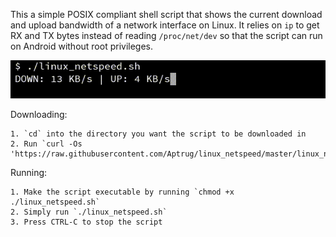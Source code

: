This a simple POSIX compliant shell script that shows the current download and upload
bandwidth of a network interface on Linux. It relies on `ip` to get RX and TX bytes
instead of reading `/proc/net/dev` so that the script can run on Android without root privileges.

![](linux_netspeed.gif)

Downloading:

	1. `cd` into the directory you want the script to be downloaded in
	2. Run `curl -Os 'https://raw.githubusercontent.com/Aptrug/linux_netspeed/master/linux_netspeed.sh'`

Running:

	1. Make the script executable by running `chmod +x ./linux_netspeed.sh`
	2. Simply run `./linux_netspeed.sh`
	3. Press CTRL-C to stop the script
